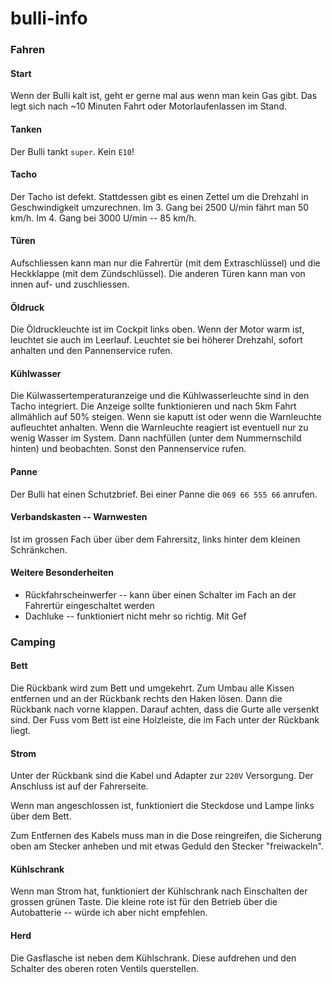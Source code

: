 bulli-info
==========

### Fahren 

#### Start

Wenn der Bulli kalt ist, geht er gerne mal aus wenn man kein Gas gibt. Das legt sich nach ~10 Minuten Fahrt oder Motorlaufenlassen im Stand.

#### Tanken

Der Bulli tankt `super`. Kein `E10`!

#### Tacho

Der Tacho ist defekt. Stattdessen gibt es einen Zettel um die Drehzahl in Geschwindigkeit umzurechnen. Im 3. Gang bei 2500 U/min fährt man 50 km/h. Im 4. Gang bei 3000 U/min -- 85 km/h. 

#### T&uuml;ren
Aufschliessen kann man nur die Fahrert&uuml;r (mit dem Extraschl&uuml;ssel) und die Heckklappe (mit dem Z&uuml;ndschl&uuml;ssel). Die anderen T&uuml;ren kann man von innen auf- und zuschliessen.

#### &Ouml;ldruck

Die &Ouml;ldruckleuchte ist im Cockpit links oben. Wenn der Motor warm ist, leuchtet sie auch im Leerlauf. Leuchtet sie bei h&ouml;herer Drehzahl, sofort anhalten und den Pannenservice rufen.

#### K&uuml;hlwasser

Die K&uuml;lwassertemperaturanzeige und die K&uuml;hlwasserleuchte sind in den Tacho integriert. Die Anzeige sollte funktionieren und nach 5km Fahrt allm&auml;hlich auf 50% steigen. Wenn sie kaputt ist oder wenn die Warnleuchte aufleuchtet anhalten. Wenn die Warnleuchte reagiert ist eventuell nur zu wenig Wasser im System. Dann nachf&uuml;llen (unter dem Nummernschild hinten) und beobachten. Sonst den Pannenservice rufen.

#### Panne

Der Bulli hat einen Schutzbrief. Bei einer Panne die `069 66 555 66` anrufen.

#### Verbandskasten -- Warnwesten

Ist im grossen Fach &uuml;ber &uuml;ber dem Fahrersitz, links hinter dem kleinen Schr&auml;nkchen.

#### Weitere Besonderheiten 
 
 * R&uuml;ckfahrscheinwerfer -- kann &uuml;ber einen Schalter im Fach an der Fahrert&uuml;r eingeschaltet werden
 * Dachluke -- funktioniert nicht mehr so richtig. Mit Gef

### Camping

#### Bett

Die R&uuml;ckbank wird zum Bett und umgekehrt. Zum Umbau alle Kissen entfernen und an der R&uuml;ckbank rechts den Haken l&ouml;sen. Dann die R&uuml;ckbank nach vorne klappen. Darauf achten, dass die Gurte alle versenkt sind. Der Fuss vom Bett ist eine Holzleiste, die im Fach unter der R&uuml;ckbank liegt.

#### Strom

Unter der R&uuml;ckbank sind die Kabel und Adapter zur `220V` Versorgung. Der Anschluss ist auf der Fahrerseite. 

Wenn man angeschlossen ist, funktioniert die Steckdose und Lampe links &uuml;ber dem Bett.

Zum Entfernen des Kabels muss man in die Dose reingreifen, die Sicherung oben am Stecker anheben und mit etwas Geduld den Stecker "freiwackeln".

#### K&uuml;hlschrank

Wenn man Strom hat, funktioniert der K&uuml;hlschrank nach Einschalten der grossen gr&uuml;nen Taste. Die kleine rote ist f&uuml;r den Betrieb &uuml;ber die Autobatterie -- w&uuml;rde ich aber nicht empfehlen.

#### Herd

Die Gasflasche ist neben dem K&uuml;hlschrank. Diese aufdrehen und den Schalter des oberen roten Ventils querstellen.
